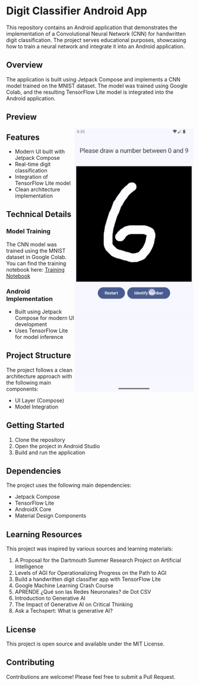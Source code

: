 # Digit Classifier Android App

This repository contains an Android application that demonstrates the implementation of a Convolutional Neural Network (CNN) for handwritten digit classification. The project serves educational purposes, showcasing how to train a neural network and integrate it into an Android application.

## Overview

The application is built using Jetpack Compose and implements a CNN model trained on the MNIST dataset. The model was trained using Google Colab, and the resulting TensorFlow Lite model is integrated into the Android application.

## Preview

<img src="/previews/preview.gif" align="right" width="320"/>

## Features

- Modern UI built with Jetpack Compose
- Real-time digit classification
- Integration of TensorFlow Lite model
- Clean architecture implementation

## Technical Details

### Model Training
The CNN model was trained using the MNIST dataset in Google Colab. You can find the training notebook here:
[Training Notebook](https://colab.research.google.com/drive/1UJ-jONtH3Kb-CWAHNGCfUMI08sZBOs3_#scrollTo=9e9huQCrx7wV)

### Android Implementation
- Built using Jetpack Compose for modern UI development
- Uses TensorFlow Lite for model inference

## Project Structure

The project follows a clean architecture approach with the following main components:
- UI Layer (Compose)
- Model Integration

## Getting Started

1. Clone the repository
2. Open the project in Android Studio
3. Build and run the application

## Dependencies

The project uses the following main dependencies:
- Jetpack Compose
- TensorFlow Lite
- AndroidX Core
- Material Design Components

## Learning Resources

This project was inspired by various sources and learning materials:

1. A Proposal for the Dartmouth Summer Research Project on Artificial Intelligence
2. Levels of AGI for Operationalizing Progress on the Path to AGI
3. Build a handwritten digit classifier app with TensorFlow Lite
4. Google Machine Learning Crash Course
5. APRENDE ¿Qué son las Redes Neuronales? de Dot CSV
6. Introduction to Generative AI
7. The Impact of Generative AI on Critical Thinking
8. Ask a Techspert: What is generative AI?

## License

This project is open source and available under the MIT License.

## Contributing

Contributions are welcome! Please feel free to submit a Pull Request. 